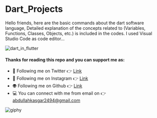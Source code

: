 # Dart_Projects
Hello friends, here are the basic commands about the dart software language,
Detailed explanation of the concepts related to (Variables, Functions, Classes, Objects, etc.) is included in the codes.
I used Visual Studio Code as code editor...


![dart_in_flutter](https://user-images.githubusercontent.com/88820048/167237787-0743539a-b913-400a-81c9-6350d747d20d.png)


#### Thanks for reading this repo and you can support me as:

- 👻 Following me on Twitter 👉 [Link](https://twitter.com/AbdullahKasgar)
- 🤖 Following me on Instagram 👉 [Link](https://www.instagram.com/jay_official_24_/)
- 👽 Following me on Github 👉 [Link](https://github.com/abdullah0912/)
- 💻 You can connect with me from email on 👉 [abdullahkasgar2494@gmail.com](abdullahkasgar2494@gmail.com)


![giphy](https://user-images.githubusercontent.com/88820048/167713029-812de49b-2df0-431d-87b1-fa0bf6060065.gif)
